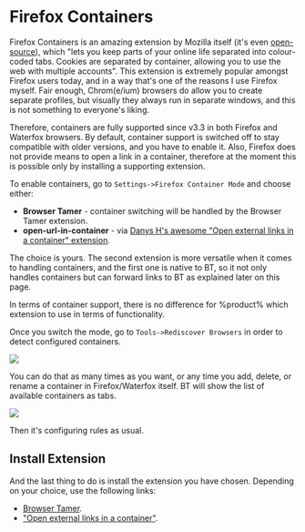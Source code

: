 # Firefox Containers

Firefox Containers is an amazing extension by Mozilla itself (it's even [open-source](https://github.com/mozilla/multi-account-containers#readme)), which "lets you keep parts of your online life separated into colour-coded tabs.  Cookies are separated by container, allowing you to use the web with  multiple accounts". This extension is extremely popular amongst Firefox users today, and in a way that's one of the reasons I use Firefox myself. Fair enough, Chrom(e/ium) browsers do allow you to create separate profiles, but visually they always run in separate windows, and this is not something to everyone's liking.

Therefore, containers are fully supported since v3.3 in both Firefox and Waterfox browsers. By default, container support is switched off to stay compatible with older versions, and you have to enable it. Also, Firefox does not provide means to open a link in a container, therefore at the moment this is possible only by installing a supporting extension.

To enable containers, go to `Settings->Firefox Container Mode` and choose either:

- **Browser Tamer** - container switching will be handled by the Browser Tamer extension.
- **open-url-in-container** - via [Danys H's awesome "Open external links in a container" extension](https://addons.mozilla.org/en-GB/firefox/addon/open-url-in-container/).

The choice is yours. The second extension is more versatile when it comes to handling containers, and the first one is native to BT, so it not only handles containers but can forward links to BT as explained later on this page.

In terms of container support, there is no difference for %product% which extension to use in terms of functionality.

Once you switch the mode, go to `Tools->Rediscover Browsers` in order to detect configured containers.

![](ff-containers-123.png)

You can do that as many times as you want, or any time you add, delete, or rename a container in Firefox/Waterfox itself. BT will show the list of available containers as tabs.

![](ff-containers-list.png)

Then it's configuring rules as usual.

## Install Extension

And the last thing to do is install the extension you have chosen. Depending on your choice, use the following links:

- [Browser Tamer](Browser-Extensions.md).
- ["Open external links in a container"](https://addons.mozilla.org/en-GB/firefox/addon/open-url-in-container/).